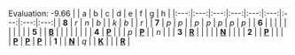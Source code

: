 Evaluation: -9.66
|     |  a  |  b  |  c  |  d  |  e  |  f  |  g  |  h  |
|:---:|:---:|:---:|:---:|:---:|:---:|:---:|:---:|:---:|
|  **8**  |  _r_  |  _n_  |  _b_  |     |  _k_  |  _b_  |     |  _r_  |
|  **7**  |  _p_  |  _p_  |     |  _p_  |  _p_  |  _p_  |  _p_  |  _p_  |
|  **6**  |     |     |     |     |     |     |     |     |
|  **5**  |     |  [**B**](https://github.com/grim-kalman)  |     |     |     |     |     |     |
|  **4**  |  [**P**](https://github.com/grim-kalman)  |     |     |  _p_  |  [**P**](https://github.com/grim-kalman)  |     |  _n_  |     |
|  **3**  |  [**R**](https://github.com/grim-kalman)  |     |     |     |     |  [**N**](https://github.com/grim-kalman)  |     |     |
|  **2**  |     |  [**P**](https://github.com/grim-kalman)  |     |     |     |  [**P**](https://github.com/grim-kalman)  |  [**P**](https://github.com/grim-kalman)  |  [**P**](https://github.com/grim-kalman)  |
|  **1**  |     |  [**N**](https://github.com/grim-kalman)  |  _q_  |     |  [**K**](http://localhost:8080/api/chess/select?square=e1)  |     |     |  [**R**](https://github.com/grim-kalman)  |